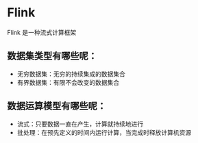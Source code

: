 # Flink
Flink 是一种流式计算框架
## 数据集类型有哪些呢：
- 无穷数据集：无穷的持续集成的数据集合
- 有界数据集：有限不会改变的数据集合
## 数据运算模型有哪些呢：
- 流式：只要数据一直在产生，计算就持续地进行
- 批处理：在预先定义的时间内运行计算，当完成时释放计算机资源

